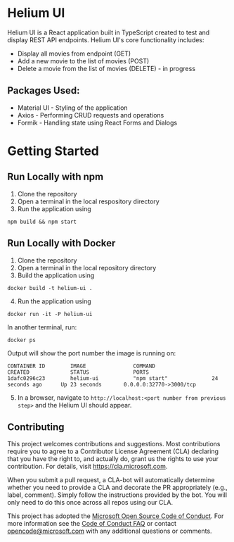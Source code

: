# Helium UI

Helium UI is a React application built in TypeScript created to test and display REST API endpoints. Helium UI's core functionality includes:
- Display all movies from endpoint (GET)
- Add a new movie to the list of movies (POST)
- Delete a movie from the list of movies (DELETE) - in progress

## Packages Used:
- Material UI - Styling of the application
- Axios - Performing CRUD requests and operations
- Formik - Handling state using React Forms and Dialogs
  

# Getting Started

## Run Locally with npm

1. Clone the repository
2. Open a terminal in the local respository directory
3. Run the application using
```
npm build && npm start
```

## Run Locally with Docker

1. Clone the repository
2. Open a terminal in the local repository directory
3. Build the application using
```
docker build -t helium-ui .
```

4. Run the application using
```
docker run -it -P helium-ui
```

   In another terminal, run:
```
docker ps
```

   Output will show the port number the image is running on:
```
CONTAINER ID        IMAGE               COMMAND                  CREATED             STATUS              PORTS                  
1dafc0296c23        helium-ui           "npm start"              24 seconds ago      Up 23 seconds       0.0.0.0:32770->3000/tcp
```

5. In a browser, navigate to `http://localhost:<port number from previous step>` and the Helium UI should appear.


## Contributing

This project welcomes contributions and suggestions.  Most contributions require you to agree to a
Contributor License Agreement (CLA) declaring that you have the right to, and actually do, grant us
the rights to use your contribution. For details, visit https://cla.microsoft.com.

When you submit a pull request, a CLA-bot will automatically determine whether you need to provide
a CLA and decorate the PR appropriately (e.g., label, comment). Simply follow the instructions
provided by the bot. You will only need to do this once across all repos using our CLA.

This project has adopted the [Microsoft Open Source Code of Conduct](https://opensource.microsoft.com/codeofconduct/).
For more information see the [Code of Conduct FAQ](https://opensource.microsoft.com/codeofconduct/faq/) or
contact [opencode@microsoft.com](mailto:opencode@microsoft.com) with any additional questions or comments.
